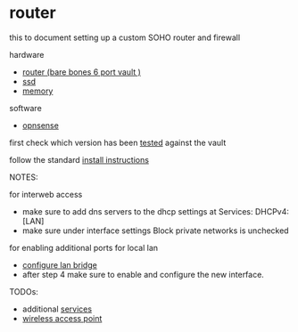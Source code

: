 # router

this to document setting up a custom SOHO router and firewall

hardware
- [router (bare bones 6 port vault )](https://protectli.com/vault-6-port/)
- [ssd](https://www.kingston.com/unitedstates/en/ssd/uv500-solid-state-drive)
- [memory](https://www.crucial.com/memory/ddr4/ct32g4sfd8266)

software
- [opnsense](https://opnsense.org/)


first check which version has been [tested](https://protectli.com/kb/how-to-install-opnsense-on-the-vault/) against the vault

follow the standard [install instructions](https://opnsense.org/users/get-started/)

NOTES:

for interweb access
- make sure to add dns servers to the dhcp settings at Services: DHCPv4: \[LAN\]
- make sure under interface settings Block private networks is unchecked

for enabling additional ports for local lan
- [configure lan bridge](https://docs.opnsense.org/manual/how-tos/lan_bridge.html)
- after step 4 make sure to enable and configure the new interface.


TODOs:
- additional [services](https://docs.opnsense.org/services.html)
- [wireless access point](https://www.ui.com/unifi/unifi-ap-ac-pro/)


